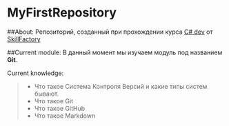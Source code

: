# MyFirstRepository

##About:
Репозиторий, созданный при прохождении курса [C# dev](https://skillfactory.ru/c-sharp-razrabotchik) от [SkillFactory](https://skillfactory.ru)

##Current module:
В данный момент мы изучаем модуль под названием **Git**.

Current knowledge:
> * Что такое Система Контроля Версий и какие типы систем бывают.
> * Что такое Git
> * Что такое GitHub
> * Что такое Markdown
